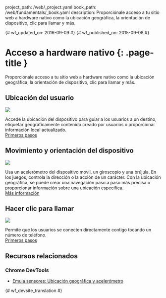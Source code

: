 project_path: /web/_project.yaml
book_path: /web/fundamentals/_book.yaml
description: Proporciónale acceso a tu sitio web a hardware nativo como la ubicación geográfica, la orientación de dispositivo, clic para llamar y más.

{# wf_updated_on: 2016-09-09 #}
{# wf_published_on: 2015-09-08 #}

# Acceso a hardware nativo {: .page-title }

Proporciónale acceso a tu sitio web a hardware nativo como la ubicación geográfica, la
orientación de dispositivo, clic para llamar y más.


<div class="attempt-left">
  <h2>Ubicación del usuario</h2>
  <a href="user-location/">
    <img src="images/geoloc.png">
  </a>
  <p>
    Accede la ubicación del dispositivo para guiar a los usuarios a un destino, etiquetar geográficamente
    contenido creado por usuarios o proporcionar información local actualizado.<br>
    <a href="user-location/">Primeros pasos</a>
  </p>
</div>

<div class="attempt-right">
  <h2>Movimiento y orientación del dispositivo</h2>
  <a href="device-orientation/">
    <img src="images/device-orientation.png">
  </a>
  <p>
    Usa un acelerómetro del dispositivo móvil, un giroscopio y una brújula. En los juegos,
    controla la dirección o la acción de un carácter. Con la ubicación geográfica, se puede crear
    una navegación paso a paso más precisa o proporcionar información sobre una
    ubicación específica.<br>
    <a href="device-orientation/">Más información</a>
  </p>
</div>

<div style="clear:both;"></div>

<div class="attempt-left">
  <h2>Hacer clic para llamar</h2>
  <a href="click-to-call/">
    <img src="images/click-to-call.png">
  </a>
  <p>
	   Permite que los usuarios se conecten directamente contigo tocando un número de teléfono.<br>
    <a href="click-to-call/">Primeros pasos</a>
  </p>
</div>


<div style="clear:both;"></div>

## Recursos relacionados

### Chrome DevTools

* [Emula sensores: Ubicación geográfica y acelerómetro](/web/tools/chrome-devtools/device-mode/device-input-and-sensors)


<div style="clear:both;"></div>


{# wf_devsite_translation #}
